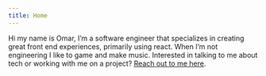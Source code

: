 ```yaml
---
title: Home
---
```


Hi my name is Omar, I’m a software engineer that specializes in creating
great front end experiences, primarily using react. When I’m not engineering I
like to game and make music. Interested in talking to me about tech or working
with me on a project? [Reach out to me here](/contact).

